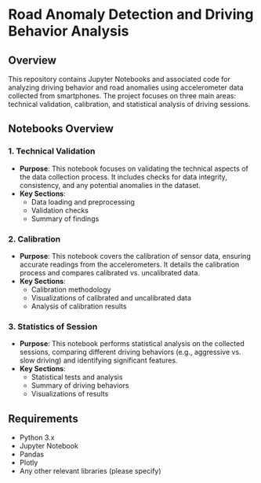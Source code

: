 # Road Anomaly Detection and Driving Behavior Analysis

## Overview

This repository contains Jupyter Notebooks and associated code for analyzing driving behavior and road anomalies using accelerometer data collected from smartphones. The project focuses on three main areas: technical validation, calibration, and statistical analysis of driving sessions.

## Notebooks Overview

### 1. Technical Validation
- **Purpose**: This notebook focuses on validating the technical aspects of the data collection process. It includes checks for data integrity, consistency, and any potential anomalies in the dataset.
- **Key Sections**:
    - Data loading and preprocessing
    - Validation checks
    - Summary of findings

### 2. Calibration
- **Purpose**: This notebook covers the calibration of sensor data, ensuring accurate readings from the accelerometers. It details the calibration process and compares calibrated vs. uncalibrated data.
- **Key Sections**:
    - Calibration methodology
    - Visualizations of calibrated and uncalibrated data
    - Analysis of calibration results

### 3. Statistics of Session
- **Purpose**: This notebook performs statistical analysis on the collected sessions, comparing different driving behaviors (e.g., aggressive vs. slow driving) and identifying significant features.
- **Key Sections**:
    - Statistical tests and analysis
    - Summary of driving behaviors
    - Visualizations of results

## Requirements

- Python 3.x
- Jupyter Notebook
- Pandas
- Plotly
- Any other relevant libraries (please specify)



